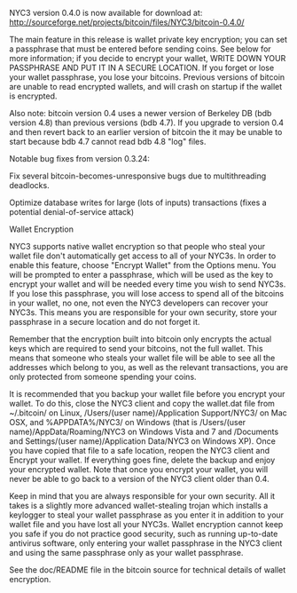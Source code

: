 NYC3 version 0.4.0 is now available for download at:
http://sourceforge.net/projects/bitcoin/files/NYC3/bitcoin-0.4.0/

The main feature in this release is wallet private key encryption;
you can set a passphrase that must be entered before sending coins.
See below for more information; if you decide to encrypt your wallet,
WRITE DOWN YOUR PASSPHRASE AND PUT IT IN A SECURE LOCATION. If you
forget or lose your wallet passphrase, you lose your bitcoins.
Previous versions of bitcoin are unable to read encrypted wallets,
and will crash on startup if the wallet is encrypted.

Also note: bitcoin version 0.4 uses a newer version of Berkeley DB
(bdb version 4.8) than previous versions (bdb 4.7). If you upgrade
to version 0.4 and then revert back to an earlier version of bitcoin
the it may be unable to start because bdb 4.7 cannot read bdb 4.8
"log" files.


Notable bug fixes from version 0.3.24:

Fix several bitcoin-becomes-unresponsive bugs due to multithreading
deadlocks.

Optimize database writes for large (lots of inputs) transactions
(fixes a potential denial-of-service attack)


Wallet Encryption

NYC3 supports native wallet encryption so that people who steal your
wallet file don't automatically get access to all of your NYC3s.
In order to enable this feature, choose "Encrypt Wallet" from the
Options menu.  You will be prompted to enter a passphrase, which
will be used as the key to encrypt your wallet and will be needed
every time you wish to send NYC3s.  If you lose this passphrase,
you will lose access to spend all of the bitcoins in your wallet,
no one, not even the NYC3 developers can recover your NYC3s.
This means you are responsible for your own security, store your
passphrase in a secure location and do not forget it.

Remember that the encryption built into bitcoin only encrypts the
actual keys which are required to send your bitcoins, not the full
wallet.  This means that someone who steals your wallet file will
be able to see all the addresses which belong to you, as well as the
relevant transactions, you are only protected from someone spending
your coins.

It is recommended that you backup your wallet file before you
encrypt your wallet.  To do this, close the NYC3 client and
copy the wallet.dat file from ~/.bitcoin/ on Linux, /Users/(user
name)/Application Support/NYC3/ on Mac OSX, and %APPDATA%/NYC3/
on Windows (that is /Users/(user name)/AppData/Roaming/NYC3 on
Windows Vista and 7 and /Documents and Settings/(user name)/Application
Data/NYC3 on Windows XP).  Once you have copied that file to a
safe location, reopen the NYC3 client and Encrypt your wallet.
If everything goes fine, delete the backup and enjoy your encrypted
wallet.  Note that once you encrypt your wallet, you will never be
able to go back to a version of the NYC3 client older than 0.4.

Keep in mind that you are always responsible for your own security.
All it takes is a slightly more advanced wallet-stealing trojan which
installs a keylogger to steal your wallet passphrase as you enter it
in addition to your wallet file and you have lost all your NYC3s.
Wallet encryption cannot keep you safe if you do not practice
good security, such as running up-to-date antivirus software, only
entering your wallet passphrase in the NYC3 client and using the
same passphrase only as your wallet passphrase.

See the doc/README file in the bitcoin source for technical details
of wallet encryption.
